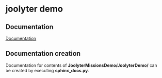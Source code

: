 # joolyter demo

## Documentation
[Documentation](https://joolyter.github.io/paul-thesis/CoreApplication/src/docs/_build/html/index.html)

## Documentation creation
Documentation for contents of **JoolyterMissionsDemo/JoolyterDemo/** can be created by executing **sphinx_docs.py**.
